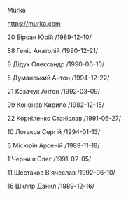 Murka

https://murka.com

20  Бірсан Юрій  /1989-12-10/

88  Геніс Анатолій  /1990-12-21/

8  Дідух Олександр  /1990-06-10/

5  Думанський Антон  /1994-12-22/

21  Козачук Антон  /1992-03-09/

99  Кононов Кирило  /1982-12-15/

22  Корніленко Станіслав  /1991-06-27/

10  Лотаков Сергій  /1994-01-13/

6  Місюрін Арсеній  /1989-11-18/

1  Черниш Олег  /1991-02-05/

11  Шестаков В'ячеслав  /1992-06-10/

16  Шкляр Данил  /1989-12-16/
